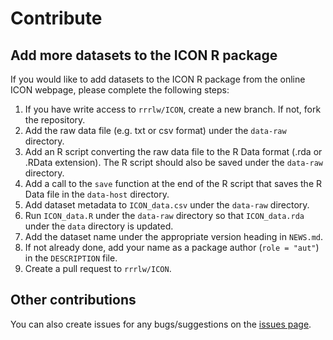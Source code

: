 # Contribute

## Add more datasets to the ICON R package

If you would like to add datasets to the ICON R package from the online ICON webpage, please complete the following steps:

1. If you have write access to `rrrlw/ICON`, create a new branch. If not, fork the repository.
1. Add the raw data file (e.g. txt or csv format) under the `data-raw` directory.
1. Add an R script converting the raw data file to the R Data format (.rda or .RData extension). The R script should also be saved under the `data-raw` directory.
1. Add a call to the `save` function at the end of the R script that saves the R Data file in the `data-host` directory.
1. Add dataset metadata to `ICON_data.csv` under the `data-raw` directory.
1. Run `ICON_data.R` under the `data-raw` directory so that `ICON_data.rda` under the `data` directory is updated.
1. Add the dataset name under the appropriate version heading in `NEWS.md`.
1. If not already done, add your name as a package author (`role = "aut"`) in the `DESCRIPTION` file.
1. Create a pull request to `rrrlw/ICON`.

## Other contributions

You can also create issues for any bugs/suggestions on the [issues page](https://github.com/rrrlw/ICON/issues).
